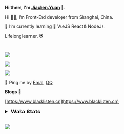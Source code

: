 <!-- <img align="right" src="https://github-readme-stats.vercel.app/api/top-langs/?username=blacklisten&layout=compact" /> -->

**Hi there, I'm [Jiachen.Yuan](https://www.blacklisten.cn) 👋.**

Hi 🙋‍♂️, I'm Front-End developer from Shanghai, China.

🌱 I’m currently learning 🥀 VueJS  React & NodeJs.

Lifelong learner. 😻

<br />

<img src="https://github-readme-stats.vercel.app/api/top-langs/?username=aaditkamat&layout=compact" /><br />

<img src="https://github-readme-stats.vercel.app/api?username=blacklisten&count_private=true&show_icons=true" /><br />

<img src="https://github-readme-stats.vercel.app/api/wakatime?username=blacklisten&layout=compact" /><br />



💬 Ping me by [Email](mailto:black_listen@163.com), [QQ](http://wpa.qq.com/msgrd?v=3&uin=756319278&site=%E5%9C%A8%E7%BA%BF%E5%AE%A2%E6%9C%8D&menu=yes)

<!-- I am Into , 🙏 -->

<!-- Javascript, Web Development, H5, MicroProgram, NodeJs, Electron... 😼 -->

<!--[![Top Langs](https://github-readme-stats.vercel.app/api/top-langs/?username=blacklisten&layout=compact)](https://github.com/anuraghazra/github-readme-stats)-->

<!--![ReadMe Card](https://github-readme-stats.vercel.app/api?username=blacklisten&show_icons=true&theme=radical)-->

**Blogs 🌱**

[https://www.blacklisten.cn](https://www.blacklisten.cn)

<details>
 <summary style="font-size:1.25em"><strong>Waka Stats </strong></summary><br>
<!--START_SECTION:waka-->
![Code Time](http://img.shields.io/badge/Code%20Time-0%20secs-blue)

![Profile Views](http://img.shields.io/badge/Profile%20Views-10-blue)

**🐱 My GitHub Data** 

> 🏆 3 Contributions in the Year 2022
 > 
> 📦 258.4 kB Used in GitHub's Storage 
 > 
> 💼 Opted to Hire
 > 
> 📜 48 Public Repositories 
 > 
> 🔑 4 Private Repositories  
 > 
**I'm an Early 🐤** 

```text
🌞 Morning    16 commits     ██░░░░░░░░░░░░░░░░░░░░░░░   11.35% 
🌆 Daytime    90 commits     ████████████████░░░░░░░░░   63.83% 
🌃 Evening    35 commits     ██████░░░░░░░░░░░░░░░░░░░   24.82% 
🌙 Night      0 commits      ░░░░░░░░░░░░░░░░░░░░░░░░░   0.0%

```
📅 **I'm Most Productive on Friday** 

```text
Monday       29 commits     █████░░░░░░░░░░░░░░░░░░░░   20.57% 
Tuesday      16 commits     ██░░░░░░░░░░░░░░░░░░░░░░░   11.35% 
Wednesday    29 commits     █████░░░░░░░░░░░░░░░░░░░░   20.57% 
Thursday     29 commits     █████░░░░░░░░░░░░░░░░░░░░   20.57% 
Friday       34 commits     ██████░░░░░░░░░░░░░░░░░░░   24.11% 
Saturday     3 commits      ░░░░░░░░░░░░░░░░░░░░░░░░░   2.13% 
Sunday       1 commits      ░░░░░░░░░░░░░░░░░░░░░░░░░   0.71%

```


📊 **This Week I Spent My Time On** 

```text
⌚︎ Time Zone: Asia/Shanghai

💬 Programming Languages: 
TypeScript               13 hrs 52 mins      ████████████████░░░░░░░░░   67.04% 
Vue.js                   5 hrs 33 mins       ██████░░░░░░░░░░░░░░░░░░░   26.84% 
JavaScript               36 mins             ░░░░░░░░░░░░░░░░░░░░░░░░░   2.92% 
LESS                     23 mins             ░░░░░░░░░░░░░░░░░░░░░░░░░   1.93% 
JSON                     15 mins             ░░░░░░░░░░░░░░░░░░░░░░░░░   1.25%

🔥 Editors: 
VS Code                  20 hrs 41 mins      █████████████████████████   100.0%

🐱‍💻 Projects: 
AppRomeMetaWeb           10 hrs 21 mins      ████████████░░░░░░░░░░░░░   50.06% 
AppTransportManageWeb    4 hrs 28 mins       █████░░░░░░░░░░░░░░░░░░░░   21.59% 
AppBosSummaryH5          2 hrs 4 mins        ██░░░░░░░░░░░░░░░░░░░░░░░   10.07% 
AppAgentAdminMetaWeb     2 hrs               ██░░░░░░░░░░░░░░░░░░░░░░░   9.67% 
AppBosAdminAreaPlatformWe1 hr 44 mins        ██░░░░░░░░░░░░░░░░░░░░░░░   8.39%

💻 Operating System: 
Mac                      20 hrs 41 mins      █████████████████████████   100.0%

```

**I Mostly Code in JavaScript** 

```text
JavaScript               19 repos            ███████████░░░░░░░░░░░░░░   44.19% 
Vue                      11 repos            ██████░░░░░░░░░░░░░░░░░░░   25.58% 
TypeScript               6 repos             ███░░░░░░░░░░░░░░░░░░░░░░   13.95% 
HTML                     4 repos             ██░░░░░░░░░░░░░░░░░░░░░░░   9.3% 
CSS                      1 repo              ░░░░░░░░░░░░░░░░░░░░░░░░░   2.33%

```


**Timeline**

![Chart not found](https://raw.githubusercontent.com/blacklisten/blacklisten/master/charts/bar_graph.png) 


 Last Updated on 29/06/2022 18:52:41 UTC
<!--END_SECTION:waka-->
</details>

<br />

<!--
**blacklisten/blacklisten** is a ✨ _special_ ✨ repository because its `README.md` (this file) appears on your GitHub profile.

Here are some ideas to get you started:

- 🔭 I’m currently working on ...
- 🌱 I’m currently learning ...
- 👯 I’m looking to collaborate on ...
- 🤔 I’m looking for help with ...
- 💬 Ask me about ...
- 📫 How to reach me: ...
- 😄 Pronouns: ...
- ⚡ Fun fact: ...
-->

![](http://profile-counter.glitch.me/blacklisten/count.svg)
